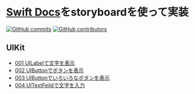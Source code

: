 # [Swift Docs](http://docs.fabo.io/swift/)をstoryboardを使って実装

[![GitHub commits](https://img.shields.io/badge/swift-3.0-blue.svg)](https://github.com/ayumu838/reverse_resolution) [![GitHub contributors](https://img.shields.io/github/contributors/ayumu838/reverse_resolution.svg)](https://github.com/ayumu838/reverse_resolution)


## UIKit
- [001 UILabelで文字を表示](https://github.com/ayumu838/reverse_resolution/tree/master/UIKit/UIKit_001)
- [002 UIButtonでボタンを表示](https://github.com/ayumu838/reverse_resolution/tree/master/UIKit/UIKit_002)
- [003 UIButtonでいろいろなボタンを表示](https://github.com/ayumu838/reverse_resolution/tree/master/UIKit/UIKit_003)
- [004 UITextFeildで文字を入力](https://github.com/ayumu838/reverse_resolution/tree/master/UIKit/UIKit_004)
